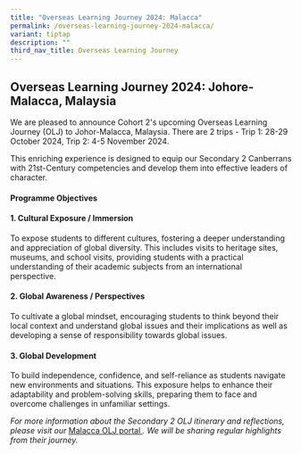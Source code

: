 ```yaml
---
title: "Overseas Learning Journey 2024: Malacca"
permalink: /overseas-learning-journey-2024-malacca/
variant: tiptap
description: ""
third_nav_title: Overseas Learning Journey
---
```

<h2>Overseas Learning Journey 2024: Johore-Malacca, Malaysia</h2>
<p>We are pleased to announce Cohort 2's upcoming Overseas Learning Journey
(OLJ) to Johor-Malacca, Malaysia. There are 2 trips - Trip 1: 28-29 October
2024, Trip 2: 4-5 November 2024.</p>
<p>This enriching experience is designed to equip our Secondary 2 Canberrans
with 21st-Century competencies and develop them into effective leaders
of character.</p>
<h4>Programme Objectives</h4>
<h4>1. Cultural Exposure / Immersion</h4>
<p>To expose students to different cultures, fostering a deeper understanding
and appreciation of global diversity. This includes visits to heritage
sites, museums, and school visits, providing students with a practical
understanding of their academic subjects from an international perspective.&nbsp;</p>
<h4>2. Global Awareness / Perspectives</h4>
<p>To cultivate a global mindset, encouraging students to think beyond their
local context and understand global issues and their implications as well
as developing a sense of responsibility towards global issues.&nbsp;</p>
<h4>3. Global Development</h4>
<p>To build independence, confidence, and self-reliance as students navigate
new environments and situations. This exposure helps to enhance their adaptability
and problem-solving skills, preparing them to face and overcome challenges
in unfamiliar settings.</p>
<p></p>
<p><em>For more information about the Secondary 2 OLJ itinerary and reflections, please visit our </em>
<a href="https://sites.google.com/moe.edu.sg/cohort2malacca2024/about-johore-malacca" rel="noopener nofollow" target="_blank"><u>Malacca OLJ portal</u>
</a><em>. We will be sharing regular highlights from their journey.</em>
<a href="https://www.canberrasec.moe.edu.sg/enrichment-programmes/" class="is-half is-left is-full-height" rel="noopener noreferrer nofollow" target="_blank">
<br>
</a>
</p>